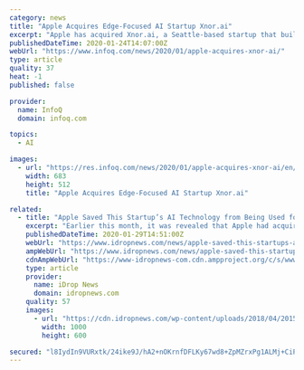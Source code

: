 ```yaml
---
category: news
title: "Apple Acquires Edge-Focused AI Startup Xnor.ai"
excerpt: "Apple has acquired Xnor.ai, a Seattle-based startup that builds AI models that run on edge devices, for approximately $200 million. GeekWire first reported the story, based on information from \"sources with knowledge of the deal.\" Because XNor.ai's technology focuses on running AI models on low-resource edge devices without sending data to the ..."
publishedDateTime: 2020-01-24T14:07:00Z
webUrl: "https://www.infoq.com/news/2020/01/apple-acquires-xnor-ai/"
type: article
quality: 37
heat: -1
published: false

provider:
  name: InfoQ
  domain: infoq.com

topics:
  - AI

images:
  - url: "https://res.infoq.com/news/2020/01/apple-acquires-xnor-ai/en/headerimage/apple-acquires-xnor-ai-1579740324596.jpg"
    width: 683
    height: 512
    title: "Apple Acquires Edge-Focused AI Startup Xnor.ai"

related:
  - title: "Apple Saved This Startup’s AI Technology from Being Used for Evil"
    excerpt: "Earlier this month, it was revealed that Apple had acquired Xnor.ai, a startup company that specialized in “edge-based” artificial intelligence, which had cracked a method of making complex machine learning algorithms work on relatively low-power hardware. While Xnor.ai was best known for powering facial and pet recognition technology in ..."
    publishedDateTime: 2020-01-29T14:51:00Z
    webUrl: "https://www.idropnews.com/news/apple-saved-this-startups-ai-technology-from-being-used-for-evil/128210/"
    ampWebUrl: "https://www.idropnews.com/news/apple-saved-this-startups-ai-technology-from-being-used-for-evil/128210/amp/"
    cdnAmpWebUrl: "https://www-idropnews-com.cdn.ampproject.org/c/s/www.idropnews.com/news/apple-saved-this-startups-ai-technology-from-being-used-for-evil/128210/amp/"
    type: article
    provider:
      name: iDrop News
      domain: idropnews.com
    quality: 57
    images:
      - url: "https://cdn.idropnews.com/wp-content/uploads/2018/04/20150559/Artificial-Intelligence.jpg"
        width: 1000
        height: 600

secured: "l8IydIn9VURxtk/24ike9J/hA2+nOKrnfDFLKy67wd8+ZpMZrxPg1ALMj+CiPxLveDeOz7krYIQTtlXWc1I+5JpcciIsqyE/MYGkUuUHnDQpvhcxScU7ru+3DN+YfpI6QXbNl0KRv7NxQBVJWLPa/17HaXZdqwYWc2tvcaELBs82NglqVE44E9fy1/9LelnOXl3UwxB1BGHSY2gTsuGX+pwaiC/zUEC8dbsva/9aU2Nq+0QK8wvQi9Ha5knNKlwtzLlmU0ZcWqWrg3GaRAPPHsGsDFQWr5pYhozU8biMwiWtWzkKIx8S2Kkfq9oxu3QlEGyQkQK5Ao47z/eE6LkOS94cy0AkixOzqwKCcCcIHw8m5m+CG5Gflxpn5HrqKxlbD3tEGW0/x5nRQKhiGID7HXXAbSyNhcSwsNmbvXttnHNA1ZF5ErfrbulHpf0F5PScsAniSMP3dXoFhZ/9LNf+L901BbX2r45gDXuch+eQjkw=;/zq93dX1Ptyn/3NWHjohnQ=="
---
```


